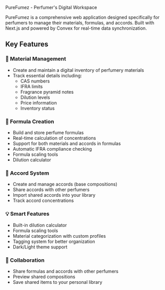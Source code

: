  PureFumez - Perfumer's Digital Workspace

PureFumez is a comprehensive web application designed specifically for perfumers to manage their materials, formulas, and accords. Built with Next.js and powered by Convex for real-time data synchronization.

## Key Features

### 🧪 Material Management
- Create and maintain a digital inventory of perfumery materials
- Track essential details including:
  - CAS numbers
  - IFRA limits
  - Fragrance pyramid notes
  - Dilution levels
  - Price information
  - Inventory status

### 📝 Formula Creation
- Build and store perfume formulas
- Real-time calculation of concentrations
- Support for both materials and accords in formulas
- Automatic IFRA compliance checking
- Formula scaling tools
- Dilution calculator

### 🎨 Accord System
- Create and manage accords (base compositions)
- Share accords with other perfumers
- Import shared accords into your library
- Track accord concentrations

### 💡 Smart Features
- Built-in dilution calculator
- Formula scaling tools
- Material categorization with custom profiles
- Tagging system for better organization
- Dark/Light theme support

### 🤝 Collaboration
- Share formulas and accords with other perfumers
- Preview shared compositions
- Save shared items to your personal library
